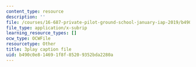 ```yaml
---
content_type: resource
description: ''
file: /courses/16-687-private-pilot-ground-school-january-iap-2019/b490c0e814691f8f85209352bda2280a_xsO2Ip6eiaY.srt
file_type: application/x-subrip
learning_resource_types: []
ocw_type: OCWFile
resourcetype: Other
title: 3play caption file
uid: b490c0e8-1469-1f8f-8520-9352bda2280a
---
```

